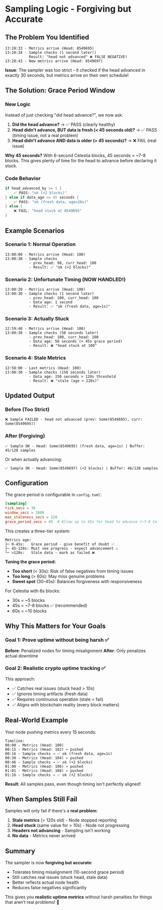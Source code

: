 # Sampling Logic - Forgiving but Accurate

## The Problem You Identified

```
13:28:33 - Metrics arrive (Head: 8549695)
13:28:34 - Sample checks (1 second later!)
           Result: "head not advanced" ❌ FALSE NEGATIVE!
13:28:43 - New metrics arrive (Head: 8549697)
```

**Issue**: The sampler was too strict - it checked if the head advanced in exactly 30 seconds, but metrics arrive on their own schedule!

## The Solution: Grace Period Window

### New Logic

Instead of just checking "did head advance?", we now ask:

1. **Did the head advance?** → ✅ PASS (clearly healthy)
2. **Head didn't advance, BUT data is fresh (< 45 seconds old)?** → ✅ PASS (timing issue, not a real problem)
3. **Head didn't advance AND data is older (> 45 seconds)?** → ❌ FAIL (real issue)

**Why 45 seconds?** With 6-second Celestia blocks, 45 seconds = ~7-8 blocks. This gives plenty of time for the head to advance before declaring it stuck.

### Code Behavior

```rust
if head_advanced_by >= 1 {
    ✅ PASS: "ok (+2 blocks)"
} else if data_age <= 45 seconds {
    ✅ PASS: "ok (fresh data, age=20s)"
} else {
    ❌ FAIL: "head stuck at 8549695"
}
```

## Example Scenarios

### Scenario 1: Normal Operation

```
13:00:00 - Metrics arrive (Head: 100)
13:00:30 - Sample checks
           - prev_head: 98, curr_head: 100
           - Result: ✅ "ok (+2 blocks)"
```

### Scenario 2: Unfortunate Timing (NOW HANDLED!)

```
13:00:29 - Metrics arrive (Head: 100)
13:00:30 - Sample checks (1 second later)
           - prev_head: 100, curr_head: 100
           - Data age: 1 second
           - Result: ✅ "ok (fresh data, age=1s)"
```

### Scenario 3: Actually Stuck

```
12:59:40 - Metrics arrive (Head: 100)
13:00:30 - Sample checks (50 seconds later)
           - prev_head: 100, curr_head: 100
           - Data age: 50 seconds (> 45s grace period)
           - Result: ❌ "head stuck at 100"
```

### Scenario 4: Stale Metrics

```
12:58:00 - Last metrics (Head: 100)
13:00:30 - Sample checks (150 seconds later)
           - Data age: 150 seconds > 120s threshold
           - Result: ❌ "stale (age > 120s)"
```

## Updated Output

### Before (Too Strict)

```
❌ Sample FAILED - head not advanced (prev: Some(8549695), curr: Some(8549695))
```

### After (Forgiving)

```
✅ Sample OK - Head: Some(8549695) (fresh data, age=1s) | Buffer: 45/120 samples
```

Or when actually advancing:

```
✅ Sample OK - Head: Some(8549697) (+2 blocks) | Buffer: 46/120 samples
```

## Configuration

The grace period is configurable in `config.toml`:

```toml
[sampling]
tick_secs = 30
window_secs = 3600
max_staleness_secs = 120
grace_period_secs = 45  # Allow up to 45s for head to advance (~7-8 Celestia blocks)
```

This creates a three-tier system:

```
Metrics age:
├─ 0-45s:   Grace period - give benefit of doubt ✅
├─ 45-120s: Must see progress - expect advancement ⚠️
└─ >120s:   Stale data - mark as failed ❌
```

**Tuning the grace period:**

- **Too short** (< 30s): Risk of false negatives from timing issues
- **Too long** (> 60s): May miss genuine problems
- **Sweet spot** (30-45s): Balances forgiveness with responsiveness

For Celestia with 6s blocks:

- 30s = ~5 blocks
- 45s = ~7-8 blocks ✅ (recommended)
- 60s = ~10 blocks

## Why This Matters for Your Goals

### Goal 1: Prove uptime without being harsh ✅

**Before**: Penalized nodes for timing misalignment
**After**: Only penalizes actual downtime

### Goal 2: Realistic crypto uptime tracking ✅

This approach:

- ✅ Catches real issues (stuck head > 10s)
- ✅ Ignores timing artifacts (fresh data)
- ✅ Requires continuous operation (stale = fail)
- ✅ Aligns with blockchain reality (every block matters)

## Real-World Example

Your node pushing metrics every 15 seconds:

```
Timeline:
00:00 - Metrics (Head: 100)
00:15 - Metrics (Head: 102) ← pushed
00:16 - Sample checks → ✅ ok (fresh data, age=1s)
00:30 - Metrics (Head: 104) ← pushed
00:46 - Sample checks → ✅ ok (+2 blocks)
01:00 - Metrics (Head: 106) ← pushed
01:01 - Metrics (Head: 108) ← pushed
01:16 - Sample checks → ✅ ok (+2 blocks)
```

**Result**: All samples pass, even though timing isn't perfectly aligned!

## When Samples Still Fail

Samples will only fail if there's a **real problem**:

1. **Stale metrics** (> 120s old) - Node stopped reporting
2. **Head stuck** (same value for > 10s) - Node not progressing
3. **Headers not advancing** - Sampling isn't working
4. **No data** - Metrics never arrived

## Summary

The sampler is now **forgiving but accurate**:

- Tolerates timing misalignment (10-second grace period)
- Still catches real issues (stuck head, stale data)
- Better reflects actual node health
- Reduces false negatives significantly

This gives you **realistic uptime metrics** without harsh penalties for things that aren't real problems! 🎯

